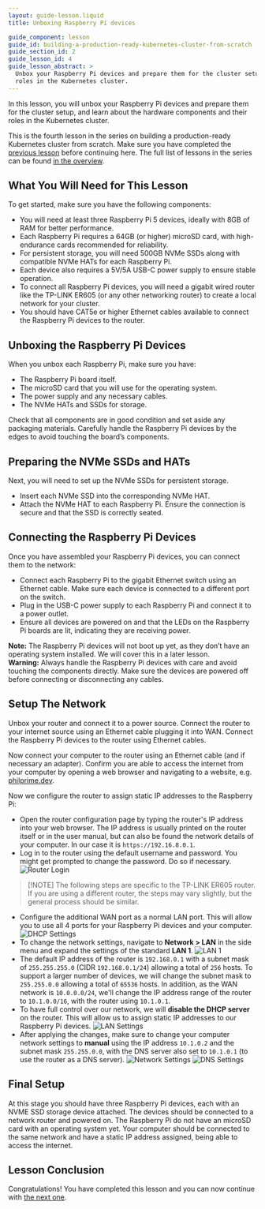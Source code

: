 ```yaml
---
layout: guide-lesson.liquid
title: Unboxing Raspberry Pi devices

guide_component: lesson
guide_id: building-a-production-ready-kubernetes-cluster-from-scratch
guide_section_id: 2
guide_lesson_id: 4
guide_lesson_abstract: >
  Unbox your Raspberry Pi devices and prepare them for the cluster setup. Learn about the hardware components and their
  roles in the Kubernetes cluster.
---
```


In this lesson, you will unbox your Raspberry Pi devices and prepare them for the cluster setup, and learn about the
hardware components and their roles in the Kubernetes cluster.

This is the fourth lesson in the series on building a production-ready Kubernetes cluster from scratch. Make sure you
have completed the [previous lesson](/building-a-production-ready-kubernetes-cluster-from-scratch/lesson-3) before
continuing here. The full list of lessons in the series can be found
[in the overview](/building-a-production-ready-kubernetes-cluster-from-scratch).

## What You Will Need for This Lesson

To get started, make sure you have the following components:

- You will need at least three Raspberry Pi 5 devices, ideally with 8GB of RAM for better performance.
- Each Raspberry Pi requires a 64GB (or higher) microSD card, with high-endurance cards recommended for reliability.
- For persistent storage, you will need 500GB NVMe SSDs along with compatible NVMe HATs for each Raspberry Pi.
- Each device also requires a 5V/5A USB-C power supply to ensure stable operation.
- To connect all Raspberry Pi devices, you will need a gigabit wired router like the TP-LINK ER605 (or any other
  networking router) to create a local network for your cluster.
- You should have CAT5e or higher Ethernet cables available to connect the Raspberry Pi devices to the router.

## Unboxing the Raspberry Pi Devices

When you unbox each Raspberry Pi, make sure you have:

- The Raspberry Pi board itself.
- The microSD card that you will use for the operating system.
- The power supply and any necessary cables.
- The NVMe HATs and SSDs for storage.

Check that all components are in good condition and set aside any packaging materials. Carefully handle the Raspberry Pi
devices by the edges to avoid touching the board’s components.

## Preparing the NVMe SSDs and HATs

Next, you will need to set up the NVMe SSDs for persistent storage.

- Insert each NVMe SSD into the corresponding NVMe HAT.
- Attach the NVMe HAT to each Raspberry Pi. Ensure the connection is secure and that the SSD is correctly seated.

## Connecting the Raspberry Pi Devices

Once you have assembled your Raspberry Pi devices, you can connect them to the network:

- Connect each Raspberry Pi to the gigabit Ethernet switch using an Ethernet cable. Make sure each device is connected
  to a different port on the switch.
- Plug in the USB-C power supply to each Raspberry Pi and connect it to a power outlet.
- Ensure all devices are powered on and that the LEDs on the Raspberry Pi boards are lit, indicating they are receiving
  power.

<div class="alert alert-info" role="alert">
  <strong>Note:</strong> The Raspberry Pi devices will not boot up yet, as they
  don’t have an operating system installed. We will cover this in a later lesson.
</div>

<div class="alert alert-warning" role="alert">
  <strong>Warning:</strong> Always handle the Raspberry Pi devices with care and
  avoid touching the components directly. Make sure the devices are powered off
  before connecting or disconnecting any cables.
</div>

## Setup The Network

Unbox your router and connect it to a power source. Connect the router to your internet source using an Ethernet cable
plugging it into WAN. Connect the Raspberry Pi devices to the router using Ethernet cables.

Now connect your computer to the router using an Ethernet cable (and if necessary an adapter). Confirm you are able to
access the internet from your computer by opening a web browser and navigating to a website, e.g.
[philprime.dev](https://philprime.dev).

Now we configure the router to assign static IP addresses to the Raspberry Pi:

- Open the router configuration page by typing the router's IP address into your web browser. The IP address is usually
  printed on the router itself or in the user manual, but can also be found the network details of your computer. In our
  case it is `https://192.16.8.0.1`.
- Log in to the router using the default username and password. You might get prompted to change the password. Do so if
  necessary.
  ![Router Login](/assets/blog/2024-09-15-building-a-production-ready-kubernetes-cluster-from-scratch/router-setup-1.png)

> [!NOTE] The following steps are specific to the TP-LINK ER605 router. If you are using a different router, the steps
> may vary slightly, but the general process should be similar.

- Configure the additional WAN port as a normal LAN port. This will allow you to use all 4 ports for your Raspberry Pi
  devices and your computer.
  ![DHCP Settings](/assets/blog/2024-09-15-building-a-production-ready-kubernetes-cluster-from-scratch/router-setup-2.png)
- To change the network settings, navigate to **Network > LAN** in the side menu and expand the settings of the standard
  **LAN 1**.
  ![LAN 1](/assets/blog/2024-09-15-building-a-production-ready-kubernetes-cluster-from-scratch/router-setup-3.png)
- The default IP address of the router is `192.168.0.1` with a subnet mask of `255.255.255.0` (CIDR `192.168.0.1/24`)
  allowing a total of `256` hosts. To support a larger number of devices, we will change the subnet mask to
  `255.255.0.0` allowing a total of `65536` hosts. In addition, as the WAN network is `10.0.0.0/24`, we'll change the IP
  address range of the router to `10.1.0.0/16`, with the router using `10.1.0.1`.
- To have full control over our network, we will **disable the DHCP server** on the router. This will allow us to assign
  static IP addresses to our Raspberry Pi devices.
  ![LAN Settings](/assets/blog/2024-09-15-building-a-production-ready-kubernetes-cluster-from-scratch/router-setup-4.png)
- After applying the changes, make sure to change your computer network settings to **manual** using the IP address
  `10.1.0.2` and the subnet mask `255.255.0.0`, with the DNS server also set to `10.1.0.1` (to use the router as a DNS
  server).
  ![Network Settings](/assets/blog/2024-09-15-building-a-production-ready-kubernetes-cluster-from-scratch/router-setup-5.png)
  ![DNS Settings](/assets/blog/2024-09-15-building-a-production-ready-kubernetes-cluster-from-scratch/router-setup-6.png)

## Final Setup

At this stage you should have three Raspberry Pi devices, each with an NVME SSD storage device attached. The devices
should be connected to a network router and powered on. The Raspberry Pi do not have an microSD card with an operating
system yet. Your computer should be connected to the same network and have a static IP address assigned, being able to
access the internet.

## Lesson Conclusion

Congratulations! You have completed this lesson and you can now continue with
[the next one](/building-a-production-ready-kubernetes-cluster-from-scratch/lesson-5).
